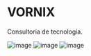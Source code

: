 # VORNIX
Consultoria de tecnologia.


![image](https://github.com/user-attachments/assets/857dbf38-0eb9-4465-801f-b64035a10429)
![image](https://github.com/user-attachments/assets/3d3cef08-8fd1-4630-87ad-063b7dc018f4)
![image](https://github.com/user-attachments/assets/1c1f297e-472c-4155-bed4-90412e6c4a83)

